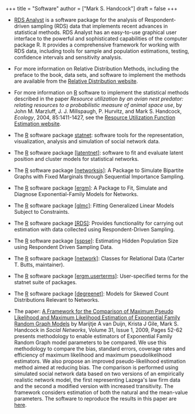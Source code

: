+++
title = "Software"
author = ["Mark S. Handcock"]
draft = false
+++

-   [RDS Analyst](http://wiki.stat.ucla.edu/hpmrg/index.php/RDS_Analyst_Install) is a software
package for the analysis of Respondent-driven sampling (RDS) data that
implements recent advances in statistical methods. RDS Analyst has an
easy-to-use graphical user interface to the powerful and sophisticated
capabilities of the computer package R. It provides a comprehensive
framework for working with RDS data, including tools for sample and
population estimations, testing, confidence intervals and sensitivity
analysis.

-   For more information on Relative Distribution Methods, including the preface
to the book, data sets, and software to implement the methods are
available from the [Relative Distribution
website](https://github.com/handcock/reldist).

-   For
more information on [R](http://www.r-project.org/) software to implement
the statistical methods described in the paper *Resource utilization by
an avian nest predator: relating resources to a probabilistic measure of
animal space use*, by John M. Marzluff, J. J. Millspaugh, P.
Hurvitz, and Mark S. Handcock, *Ecology*, 2004, 85:1411-1427,
see the [Resource Utilization Function Estimation
website](https://github.com/handcock/ruf).

-   The
[R](http://www.r-project.org/) software package
[statnet](http://statnet.org): software tools for the representation,
visualization, analysis and simulation of social network data.

-   The
[R](http://www.r-project.org/) software package
[[latentnet]](http://cran.r-project.org/web/packages/latentnet):
software to fit and evaluate latent position and cluster models for
statistical networks.

-   The
[R](http://www.r-project.org/) software package
[[networksis]](http://cran.r-project.org/web/packages/networksis):
A Package to Simulate Bipartite Graphs with Fixed Marginals through
Sequential Importance Sampling.

-   The
[R](http://www.r-project.org/) software package
[[ergm]](http://cran.r-project.org/web/packages/ergm): A
Package to Fit, Simulate and Diagnose Exponential-Family Models for
Networks.

-   The
[R](http://www.r-project.org/) software package
[[glmc]](http://cran.r-project.org/web/packages/glmc): Fitting
Generalized Linear Models Subject to Constraints.

-   The [R](http://www.r-project.org/) software package
[[RDS]](http://cran.r-project.org/web/packages/RDS): Provides
functionality for carrying out estimation with data collected using
Respondent-Driven Sampling.

-   The [R](http://www.r-project.org/) software package
[[sspse]](http://cran.r-project.org/web/packages/sspse):
Estimating Hidden Population Size using Respondent Driven Sampling Data.

-   The [R](http://www.r-project.org/) software package
[[network]](http://cran.r-project.org/web/packages/network):
Classes for Relational Data (Carter T. Butts, maintainer).

-   The [R](http://www.r-project.org/) software package
[[ergm.userterms]](http://cran.r-project.org/web/packages/ergm.userterms):
User-specified terms for the statnet suite of packages.

-   The [R](http://www.r-project.org/) software package
[[degreenet]](http://cran.r-project.org/web/packages/degreenet):
Models for Skewed Count Distributions Relevant to Networks.

- The paper:
[A Framework for the Comparison of Maximum Pseudo Likelihood and Maximum Likelihood Estimation of Exponential Family Random Graph
Models](https://doi.org/10.1016/j.socnet.2008.10.003)
by Marijtje A van Duijn, Krista J Gile, Mark S. Handcock in *Social Networks*, Volume 31, Issue 1, 2009, Pages 52-62
presents methodology to enable estimators of Exponential Family Random Graph model parameters to be compared. We use this methodology to compare
the bias, standard errors, coverage rates and efficiency of maximum likelihood and maximum pseudolikelihood estimators. We also propose an
improved pseudo-likelihood estimation method aimed at reducing bias. The comparison is performed using simulated social network data based on
two versions of an empirically realistic network model, the first representing Lazega's law firm data and the second a modified version with
increased transitivity. The framework considers estimation of both the natural and the mean-value parameters.
The software to reproduce the results in this paper are [here](https://github.com/handcock/ERGM_MPLE_MLE).
